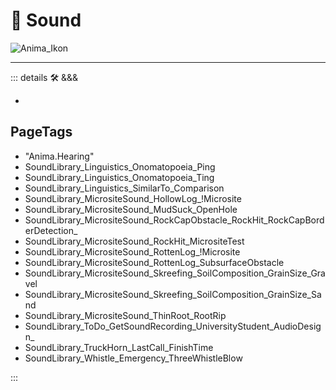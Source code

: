 # 💭 <anima>Sound</anima>

![Anima_Ikon](/Ikon/Anima_Ikon.png)

---

<!-- =================================================== -->
<!-- =================================================== -->
<!-- =================================================== -->
<!-- =================================================== -->
<!-- =================================================== -->
::: details 🛠 <dev>&&&</dev>

-

<h2>PageTags</h2>

- "Anima.Hearing"
- SoundLibrary_Linguistics_Onomatopoeia_Ping
- SoundLibrary_Linguistics_Onomatopoeia_Ting
- SoundLibrary_Linguistics_SimilarTo_Comparison
- SoundLibrary_MicrositeSound_HollowLog_!Microsite
- SoundLibrary_MicrositeSound_MudSuck_OpenHole
- SoundLibrary_MicrositeSound_RockCapObstacle_RockHit_RockCapBorderDetection_
- SoundLibrary_MicrositeSound_RockHit_MicrositeTest
- SoundLibrary_MicrositeSound_RottenLog_!Microsite
- SoundLibrary_MicrositeSound_RottenLog_SubsurfaceObstacle
- SoundLibrary_MicrositeSound_Skreefing_SoilComposition_GrainSize_Gravel
- SoundLibrary_MicrositeSound_Skreefing_SoilComposition_GrainSize_Sand
- SoundLibrary_MicrositeSound_ThinRoot_RootRip
- SoundLibrary_ToDo_GetSoundRecording_UniversityStudent_AudioDesign_
- SoundLibrary_TruckHorn_LastCall_FinishTime
- SoundLibrary_Whistle_Emergency_ThreeWhistleBlow

:::
